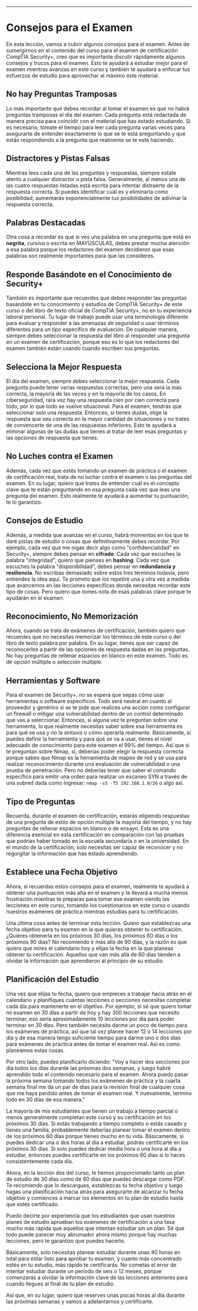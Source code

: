 
---

# Consejos para el Examen

En esta lección, vamos a cubrir algunos consejos para el examen. Antes de sumergirnos en el contenido del curso para el examen de certificación CompTIA Security+, creo que es importante discutir rápidamente algunos consejos y trucos para el examen. Esto te ayudará a estudiar mejor para el examen mientras avanzas en este curso y también te ayudará a enfocar tus esfuerzos de estudio para aprovechar al máximo este material.

## No hay Preguntas Tramposas

Lo más importante que debes recordar al tomar el examen es que no habrá preguntas tramposas el día del examen. Cada pregunta está redactada de manera precisa para coincidir con el material que has estado estudiando. Si es necesario, tómate el tiempo para leer cada pregunta varias veces para asegurarte de entender exactamente lo que se te está preguntando y que estás respondiendo a la pregunta que realmente se te está haciendo.

## Distractores y Pistas Falsas

Mientras lees cada una de las preguntas y respuestas, siempre estate atento a cualquier distractor o pista falsa. Generalmente, al menos una de las cuatro respuestas listadas está escrita para intentar distraerte de la respuesta correcta. Si puedes identificar cuál es y eliminarla como posibilidad, aumentarás exponencialmente tus posibilidades de adivinar la respuesta correcta.

## Palabras Destacadas

Otra cosa a recordar es que si ves una palabra en una pregunta que está en **negrita**, *cursiva* o escrita en MAYÚSCULAS, debes prestar mucha atención a esa palabra porque los redactores del examen decidieron que esas palabras son realmente importantes para que las consideres.

## Responde Basándote en el Conocimiento de Security+

También es importante que recuerdes que debes responder las preguntas basándote en tu conocimiento y estudios de CompTIA Security+ de este curso o del libro de texto oficial de CompTIA Security+, no en tu experiencia laboral personal. Tu lugar de trabajo puede usar una terminología diferente para evaluar y responder a las amenazas de seguridad o usar términos diferentes para un tipo específico de evaluación. De cualquier manera, siempre debes seleccionar la respuesta del libro al responder una pregunta en un examen de certificación, porque eso es lo que los redactores del examen también están usando cuando escriben sus preguntas.

## Selecciona la Mejor Respuesta

El día del examen, siempre debes seleccionar la mejor respuesta. Cada pregunta puede tener varias respuestas correctas, pero una será la más correcta, la mayoría de las veces y en la mayoría de los casos. En ciberseguridad, rara vez hay una respuesta cien por cien correcta para todo, por lo que todo se vuelve situacional. Para el examen, tendrás que seleccionar solo una respuesta. Entonces, si tienes dudas, elige la respuesta que sea correcta en la mayor cantidad de situaciones y no trates de convencerte de una de las respuestas inferiores. Esto te ayudará a eliminar algunas de las dudas que tienes al tratar de leer esas preguntas y las opciones de respuesta que tienes.

## No Luches contra el Examen

Además, cada vez que estés tomando un examen de práctica o el examen de certificación real, trata de no luchar contra el examen o las preguntas del examen. En su lugar, quiero que trates de entender cuál es el concepto clave que te están preguntando en esa pregunta cada vez que leas una pregunta del examen. Esto realmente te ayudará a aumentar tu puntuación, te lo garantizo.

## Consejos de Estudio

Además, a medida que avanzas en el curso, habrá momentos en los que te daré pistas de estudio o cosas que definitivamente debes recordar. Por ejemplo, cada vez que me oigas decir algo como "confidencialidad" en Security+, siempre debes pensar en **cifrado**. Cada vez que escuches la palabra "integridad", quiero que pienses en **hashing**. Cada vez que escuches la palabra "disponibilidad", debes pensar en **redundancia y resiliencia**. No escribas demasiado sobre estos tres términos todavía, pero entiendes la idea aquí. Te prometo que los repetiré una y otra vez a medida que avancemos en las lecciones específicas donde necesitas recordar este tipo de cosas. Pero quiero que tomes nota de esas palabras clave porque te ayudarán en el examen.

## Reconocimiento, No Memorización

Ahora, cuando se trata de exámenes de certificación, también quiero que recuerdes que no necesitas memorizar los términos de este curso o del libro de texto palabra por palabra. En su lugar, tienes que ser capaz de reconocerlos a partir de las opciones de respuesta dadas en las preguntas. No hay preguntas de rellenar espacios en blanco en este examen. Todo es de opción múltiple o selección múltiple.

## Herramientas y Software

Para el examen de Security+, no se espera que sepas cómo usar herramientas o software específicos. Todo será neutral en cuanto al proveedor y genérico si se te pide que realices una acción como configurar un firewall o mitigar una vulnerabilidad dentro de un control determinado que vas a seleccionar. Entonces, si alguna vez te preguntan sobre una herramienta, lo que realmente necesitas saber sobre esa herramienta es para qué se usa y no la sintaxis o cómo operarla realmente. Básicamente, si puedes definir la herramienta y para qué se va a usar, tienes el nivel adecuado de conocimiento para este examen el 99% del tiempo. Así que si te preguntan sobre Nmap, sí, deberías poder elegir la respuesta correcta porque sabes que Nmap es la herramienta de mapeo de red y se usa para realizar reconocimiento durante una evaluación de vulnerabilidad o una prueba de penetración. Pero no deberías tener que saber el comando específico para emitir una orden para realizar un escaneo SYN a través de una subred dada como ingresar: `nmap -sS -T5 192.168.1.0/26` o algo así.

## Tipo de Preguntas

Recuerda, durante el examen de certificación, estarás eligiendo respuestas de una pregunta de estilo de opción múltiple la mayoría del tiempo, y no hay preguntas de rellenar espacios en blanco o de ensayo. Esta es una diferencia esencial en esta certificación en comparación con las pruebas que podrías haber tomado en la escuela secundaria o en la universidad. En el mundo de la certificación, solo necesitas ser capaz de reconocer y no regurgitar la información que has estado aprendiendo.

## Establece una Fecha Objetivo

Ahora, si recuerdas estos consejos para el examen, realmente te ayudará a obtener una puntuación más alta en el examen y te llevará a mucha menos frustración mientras te preparas para tomar ese examen viendo las lecciones en este curso, tomando los cuestionarios en este curso o usando nuestros exámenes de práctica mientras estudias para tu certificación.

Una última cosa antes de terminar esta lección. Quiero que establezcas una fecha objetivo para tu examen en la que quieras obtener tu certificación. ¿Quieres obtenerla en los próximos 30 días, los próximos 60 días o los próximos 90 días? No recomiendo ir más allá de 90 días, y la razón es que quiero que mires el calendario hoy y elijas la fecha en la que planeas obtener tu certificación. Aquellos que van más allá de 60 días tienden a olvidar la información que aprendieron al principio de su estudio.

## Planificación del Estudio

Una vez que elijas tu fecha, quiero que empieces a trabajar hacia atrás en el calendario y planifiques cuántas lecciones o secciones necesitas completar cada día para mantenerte en el objetivo. Por ejemplo, si sé que quiero tomar mi examen en 30 días a partir de hoy y hay 300 lecciones que necesito terminar, eso sería aproximadamente 10 lecciones por día para poder terminar en 30 días. Pero también necesito darme un poco de tiempo para los exámenes de práctica, así que tal vez planee hacer 12 o 14 lecciones por día y de esa manera tengo suficiente tiempo para darme uno o dos días para exámenes de práctica antes de tomar el examen real. Así es como planeamos estas cosas.

Por otro lado, puedes planificarlo diciendo: "Voy a hacer dos secciones por día todos los días durante las próximas dos semanas, y luego habré aprendido todo el contenido necesario para el examen. Ahora puedo pasar la próxima semana tomando todos los exámenes de práctica y la cuarta semana final me da un par de días para la revisión final de cualquier cosa que me haya perdido antes de tomar el examen real. Y nuevamente, termino todo en 30 días de esa manera."

La mayoría de mis estudiantes que tienen un trabajo a tiempo parcial o menos generalmente completan este curso y su certificación en los próximos 30 días. Si estás trabajando a tiempo completo o estás casado y tienes una familia, probablemente deberías planear tomar el examen dentro de los próximos 60 días porque tienes mucho en tu vida. Básicamente, si puedes dedicar una o dos horas al día a estudiar, podrás certificarte en los próximos 30 días. Si solo puedes dedicar media hora o una hora al día a estudiar, entonces puedes certificarte en los próximos 60 días si lo haces consistentemente cada día.

Ahora, en la lección dos del curso, te hemos proporcionado tanto un plan de estudio de 30 días como de 60 días que puedes descargar como PDF. Te recomiendo que lo descargues, establezcas tu fecha objetivo y luego hagas una planificación hacia atrás para asegurarte de alcanzar tu fecha objetivo y comiences a marcar los elementos en tu plan de estudio hasta que estés certificado.

Puedo decirte por experiencia que los estudiantes que usan nuestros planes de estudio aprueban los exámenes de certificación a una tasa mucho más rápida que aquellos que intentan estudiar sin un plan. Sé que todo puede parecer muy abrumador ahora mismo porque hay muchas lecciones, pero te garantizo que puedes hacerlo.

Básicamente, solo necesitas planear estudiar durante unas 40 horas en total para estar listo para aprobar tu examen, y cuanto más concentrado estés en tu estudio, más rápido te certificarás. No cometas el error de intentar estudiar durante un período de seis o 12 meses, porque comenzarás a olvidar la información clave de las lecciones anteriores para cuando llegues al final de tu plan de estudio.

Así que, en su lugar, quiero que reserves unas pocas horas al día durante las próximas semanas y vamos a adelantarnos y certificarte.

